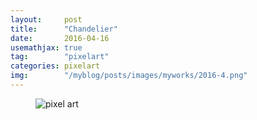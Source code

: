 ```yaml
---
layout:     post
title:      "Chandelier"
date:       2016-04-16
usemathjax: true
tag:        "pixelart"
categories: pixelart
img:        "/myblog/posts/images/myworks/2016-4.png"
---
```


<figure>
    <img class="art" src="{{ site.image_location }}/myworks/2016-4.png" alt="pixel art"/>
</figure>